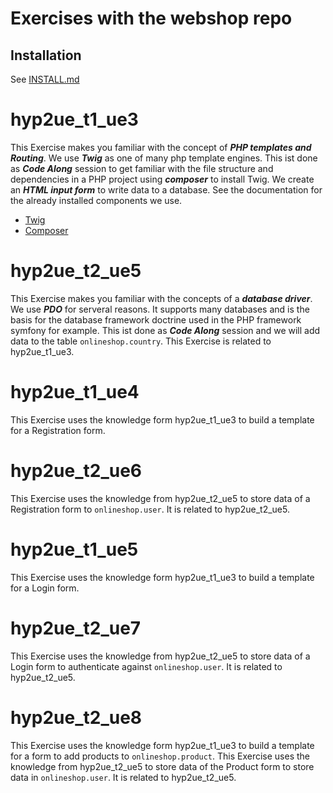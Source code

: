 # Exercises with the webshop repo

## Installation

See [INSTALL.md](https://github.com/Digital-Media/webshop/blob/main/INSTALL.md)

# hyp2ue_t1_ue3

This Exercise makes you familiar with the concept of __*PHP templates and Routing*__.
We use __*Twig*__ as one of many php template engines.
This ist done as __*Code Along*__ session to get familiar with the file structure and dependencies in a PHP project using __*composer*__ to install Twig.
We create an __*HTML input form*__ to write data to a database.
See the documentation for the already installed components we use.
- [Twig](https://twig.symfony.com/)
- [Composer](https://getcomposer.org/)

# hyp2ue_t2_ue5

This Exercise makes you familiar with the concepts of a __*database driver*__. We use __*PDO*__ for serveral reasons.
It supports many databases and is the basis for the database framework doctrine used in the PHP framework symfony for example.
This ist done as __*Code Along*__ session and we will add data to the table `onlineshop.country`.
This Exercise is related to hyp2ue_t1_ue3.

# hyp2ue_t1_ue4

This Exercise uses the knowledge form hyp2ue_t1_ue3 to build a template for a Registration form.

# hyp2ue_t2_ue6

This Exercise uses the knowledge from hyp2ue_t2_ue5 to store data of a Registration form to `onlineshop.user`.
It is related to hyp2ue_t2_ue5.

# hyp2ue_t1_ue5

This Exercise uses the knowledge form hyp2ue_t1_ue3 to build a template for a Login form.

# hyp2ue_t2_ue7

This Exercise uses the knowledge from hyp2ue_t2_ue5 to store data of a Login form to authenticate against `onlineshop.user`.
It is related to hyp2ue_t2_ue5.

# hyp2ue_t2_ue8

This Exercise uses the knowledge form hyp2ue_t1_ue3 to build a template for a form to add products to `onlineshop.product`.
This Exercise uses the knowledge from hyp2ue_t2_ue5 to store data of the Product form to store data in `onlineshop.user`.
It is related to hyp2ue_t2_ue5.






